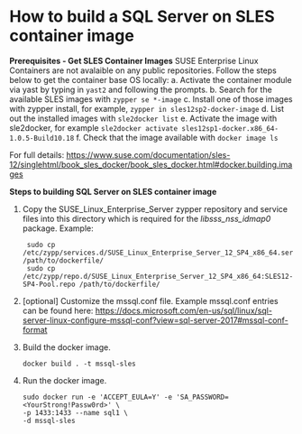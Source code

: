 # How to build a SQL Server on SLES container image

**Prerequisites - Get SLES Container Images** 
SUSE Enterprise Linux Containers are not avalaible on any public repositories. Follow the steps below to get the container base OS locally:
a.	Activate the container module via yast by typing in ```yast2``` and following the prompts. 
b.	Search for the available SLES images with ```zypper se *-image```
c.	Install one of those images with zypper install, for example, ```zypper in sles12sp2-docker-image```
d.	List out the installed images with ```sle2docker list```
e.	Activate the image with sle2docker, for example ```sle2docker activate sles12sp1-docker.x86_64-1.0.5-Build10.18```
f.	Check that the image available with ```docker image ls```

For full details: https://www.suse.com/documentation/sles-12/singlehtml/book_sles_docker/book_sles_docker.html#docker.building.images

**Steps to building SQL Server on SLES container image**

1.	Copy the  SUSE_Linux_Enterprise_Server zypper repository and service files into this directory which is required for the *libsss_nss_idmap0* package. Example:
    ```
     sudo cp /etc/zypp/services.d/SUSE_Linux_Enterprise_Server_12_SP4_x86_64.service /path/to/dockerfile/
     sudo cp /etc/zypp/repo.d/SUSE_Linux_Enterprise_Server_12_SP4_x86_64:SLES12-SP4-Pool.repo /path/to/dockerfile/
    ```
2.	[optional] Customize the mssql.conf file. Example mssql.conf entries can be found here: https://docs.microsoft.com/en-us/sql/linux/sql-server-linux-configure-mssql-conf?view=sql-server-2017#mssql-conf-format 

3.	Build the docker image. 
    ```
    docker build . -t mssql-sles
    ```
4. Run the docker image. 
    ```
    sudo docker run -e 'ACCEPT_EULA=Y' -e 'SA_PASSWORD=<YourStrong!Passw0rd>' \
   -p 1433:1433 --name sql1 \
   -d mssql-sles
    ```

